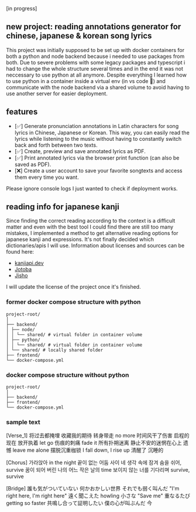 [in progress]

## new project: reading annotations generator for chinese, japanese & korean song lyrics

This project was initially supposed to be set up with docker containers for both a python and node backend because i needed to use packages from both. Due to severe problems with some legacy packages and typescript i had to change the whole structure several times and in the end it was not neccessary to use python at all anymore. Despite everything I learned how to use python in a container inside a virtual env (in vs code 👹) and communicate with the node backend via a shared volume to avoid having to use another server for easier deployment.

## features

- [✅] Generate pronunciation annotations in Latin characters for song lyrics in Chinese, Japanese or Korean. This way, you can easily read the lyrics while listening to the music without having to constantly switch back and forth between two texts.
- [✅] Create, preview and save annotated lyrics as PDF.
- [✅] Print annotated lyrics via the browser print function (can also be saved as PDF).
- [❌] Create a user account to save your favorite songtexts and access them every time you want.

Please ignore console logs I just wanted to check if deployment works.

## reading info for japanese kanji

Since finding the correct reading according to the context is a difficult matter and even with the best tool I could find there are still too many mistakes, I implemented a method to get alternative reading options for japanese kanji and expressions. It's not finally decided which dictionaries/apis I will use. Information about licenses and sources can be found here:

- [kanjiapi.dev](https://kanjiapi.dev/)
- [Jotoba](https://jotoba.de/about)
- [Jisho](https://jisho.org/about)

I will update the license of the project once it's finished.

### former docker compose structure with python

```
project-root/
│
├── backend/
│ ├── node/
│ │ └── shared/ # virtual folder in container volume
│ ├── python/
│ │ └── shared/ # virtual folder in container volume
│ └── shared/ # locally shared folder
├── frontend/
└── docker-compose.yml
```

### docker compose structure without python

```
project-root/
│
├── backend/
├── frontend/
└── docker-compose.yml
```

### sample text

[Verse_1]
将过去都掩埋
收藏我的期待
转身带走 no more
时间风干了伤害
启程的现在
放开执着 let go
伤痕的刺痛 fade it
所有扑朔迷离
静止不安的迷惘在心上
遗憾 leave me alone
摆脱沉重枷锁
I fall down, I rise up
清醒了 沉睡的

[Chorus]
가라앉아 in the night
끝이 없는 어둠 사이
네 생각 속에 잠겨 숨을 쉬어, survive
꿈이 되어 버린 나의
어느 작은 날의 time
보이지 않는 너를 기다리며 survive, survive

[Bridge]
誰も気がついていない
何かおかしい世界
それでも弱く叫んだ
"I'm right here, I'm right here"
遠く聞こえた howling
小さな "Save me"
重なるたび getting so faster
共鳴し合って証明したい
僕の心が叫ぶんだ 今
